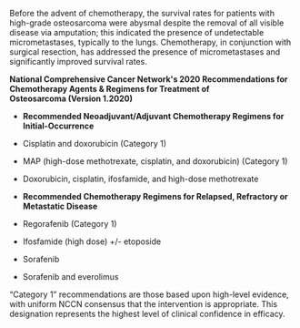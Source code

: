 Before the advent of chemotherapy, the survival rates for patients with high-grade osteosarcoma were abysmal despite the removal of all visible disease via amputation; this indicated the presence of undetectable micrometastases, typically to the lungs. Chemotherapy, in conjunction with surgical resection, has addressed the presence of micrometastases and significantly improved survival rates.

**National Comprehensive Cancer Network's 2020 Recommendations for Chemotherapy Agents & Regimens for Treatment of Osteosarcoma (Version 1.2020)**

- **Recommended Neoadjuvant/Adjuvant Chemotherapy Regimens for Initial-Occurrence**
- Cisplatin and doxorubicin (Category 1)
- MAP (high-dose methotrexate, cisplatin, and doxorubicin) (Category 1)
- Doxorubicin, cisplatin, ifosfamide, and high-dose methotrexate

- **Recommended Chemotherapy Regimens for Relapsed, Refractory or Metastatic Disease**
- Regorafenib (Category 1)
- Ifosfamide (high dose) +/- etoposide
- Sorafenib
- Sorafenib and everolimus

“Category 1” recommendations are those based upon high-level evidence, with uniform NCCN consensus that the intervention is appropriate. This designation represents the highest level of clinical confidence in efficacy.